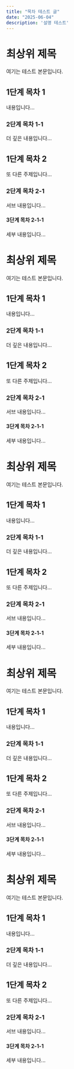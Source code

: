 ```yaml
---
title: "목차 테스트 글"
date: "2025-06-04"
description: '설명 테스트'
---
```


# 최상위 제목

여기는 테스트 본문입니다.

## 1단계 목차 1

내용입니다...

### 2단계 목차 1-1

더 깊은 내용입니다...

## 1단계 목차 2

또 다른 주제입니다...

### 2단계 목차 2-1

서브 내용입니다...

#### 3단계 목차 2-1-1

세부 내용입니다...

# 최상위 제목

여기는 테스트 본문입니다.

## 1단계 목차 1

내용입니다...

### 2단계 목차 1-1

더 깊은 내용입니다...

## 1단계 목차 2

또 다른 주제입니다...

### 2단계 목차 2-1

서브 내용입니다...

#### 3단계 목차 2-1-1

세부 내용입니다...

# 최상위 제목

여기는 테스트 본문입니다.

## 1단계 목차 1

내용입니다...

### 2단계 목차 1-1

더 깊은 내용입니다...

## 1단계 목차 2

또 다른 주제입니다...

### 2단계 목차 2-1

서브 내용입니다...

#### 3단계 목차 2-1-1

세부 내용입니다...

# 최상위 제목

여기는 테스트 본문입니다.

## 1단계 목차 1

내용입니다...

### 2단계 목차 1-1

더 깊은 내용입니다...

## 1단계 목차 2

또 다른 주제입니다...

### 2단계 목차 2-1

서브 내용입니다...

#### 3단계 목차 2-1-1

세부 내용입니다...

# 최상위 제목

여기는 테스트 본문입니다.

## 1단계 목차 1

내용입니다...

### 2단계 목차 1-1

더 깊은 내용입니다...

## 1단계 목차 2

또 다른 주제입니다...

### 2단계 목차 2-1

서브 내용입니다...

#### 3단계 목차 2-1-1

세부 내용입니다...
